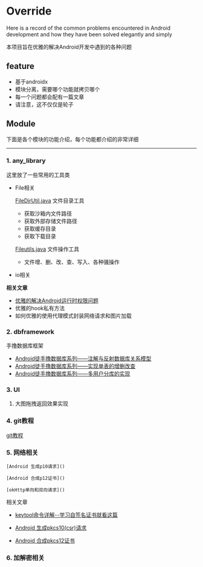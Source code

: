 # Override
Here is a record of the common problems encountered in Android development and how they have been solved elegantly and simply

本项目旨在优雅的解决Android开发中遇到的各种问题

## feature

- 基于androidx
- 模块分离，需要哪个功能就拷贝哪个
- 每一个问题都会配有一篇文章
- 请注意，这不仅仅是轮子

## Module

下面是各个模块的功能介绍，每个功能都介绍的非常详细

------------------------------------------------------------

### 1. any_library

这里放了一些常用的工具类

- File相关

  [FileDirUtil.java](any_library/src/main/java/com/utils/library/file/FileDirUtil.java)    文件目录工具
  
  - 获取沙箱内文件路径
  - 获取外部存储文件路径
  - 获取缓存目录
  - 获取下载目录
  
  [Fileutils.java](any_library/src/main/java/com/utils/library/file/FileUtils.java)    文件操作工具
  
  - 文件增、删、改、查、写入、各种骚操作
  
- io相关

  

**相关文章**

- [优雅的解决Android运行时权限问题](any_library/yellow/优雅的解决Android运行时权限问题.md)
- 优雅的hook私有方法
- 如何优雅的使用代理模式封装网络请求和图片加载





### 2. dbframework

手撸数据库框架

- [Android徒手撸数据库系列——注解与反射数据库关系模型](any2_dbframwork/zmark/mark1.md)
- [Android徒手撸数据库系列——实现单表的增删改查](any2_dbframwork/zmark/mark2.md)
- [Android徒手撸数据库系列——多用户分库的实现](any2_dbframwork/zmark/mark3.md)



### 3. UI

1. 大图拖拽返回效果实现


### 4. git教程
   [git教程](git_markdown/git_markdown.pptx)

### 5. 网络相关

```
[Android 生成p10请求]()

[Android 合成p12证书]()

[okHttp单向和双向请求]()
```

相关文章

- [keytool命令详解--学习自签名证书就看这篇](cipher/yellow/keytool命令详解.md)

- [Android 生成pkcs10(csr)请求](cipher/yellow/PKCS10.md)

- [Android 合成pkcs12证书](cipher/yellow/PKCS12.md)

  

### 6. 加解密相关






